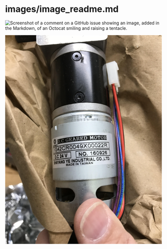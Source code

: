 # images/image_readme.md
![Screenshot of a comment on a GitHub issue showing an image, added in the Markdown, of an Octocat smiling and raising a tentacle.](https://myoctocat.com/assets/images/base-octocat.svg)

![Marvin Drove Motors](https://github.com/jimTheSTEAMClown/Marvin-Robot-Arm/blob/main/images/motors.jpg)
